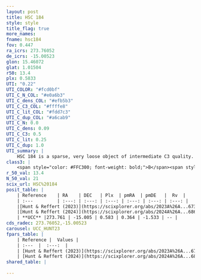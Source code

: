 ```yaml
---
layout: post
title: HSC 184
style: style
title_flag: true
more_names: 
fname: hsc184
fov: 0.447
ra_icrs: 273.76052
de_icrs: -15.00523
glon: 15.46072
glat: 1.01504
r50: 13.4
plx: 0.5833
UTI: "0.22"
UTI_COLOR: "#fcd0bf"
UTI_C_N_COL: "#e0a6b3"
UTI_C_dens_COL: "#efb5b3"
UTI_C_C3_COL: "#ffffe8"
UTI_C_lit_COL: "#fdd7c3"
UTI_C_dup_COL: "#a6cab9"
UTI_C_N: 0.0
UTI_C_dens: 0.09
UTI_C_C3: 0.5
UTI_C_lit: 0.25
UTI_C_dup: 1.0
UTI_summary: |
    HSC 184 is a sparse, very loose object of intermediate C3 quality. It was recently reported in the literature.<br><br><span style="color: #99180f; font-weight: bold;">Warning: </span>contains less than 25 stars with <i>P>0.5</i> estimated.
class3: |
    <span style="color: #FFC300; font-weight: bold;">B</span><span style="color: #FFC300; font-weight: bold;">B</span>
r_50_val: 13.4
N_50_val: 21
scix_url: HSC%20184
posit_table: |
    | Reference    | RA    | DEC   | Plx  | pmRA  | pmDE   |  Rv  |
    | :---         | :---: | :---: | :---: | :---: | :---: | :---: |
    |[Hunt & Reffert (2023)](https://scixplorer.org/abs/2023A%26A...673A.114H) | 273.73 | -14.986 | 0.59 | 0.342 | -1.532 | -- |
    |[Hunt & Reffert (2024)](https://scixplorer.org/abs/2024A%26A...686A..42H) | 273.73 | -14.986 | 0.59 | 0.342 | -1.532 | -- |
    | **UCC** |273.761 | -15.005 | 0.583 | 0.364 | -1.533 | -- | 
cds_radec: 273.76052,-15.00523
carousel: UCC_HUNT23
fpars_table: |
    | Reference |  Values |
    | :---  |  :---:  |
    | [Hunt & Reffert (2023)](https://scixplorer.org/abs/2023A%26A...673A.114H) | `AV50=1.903, diffAV50=0.57, MOD50=11.081, logAge50=7.79` |
    | [Hunt & Reffert (2024)](https://scixplorer.org/abs/2024A%26A...686A..42H) | `MassJ=174.931` |
shared_table: |
    
---
```


